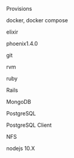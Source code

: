 Provisions

docker, docker compose

elixir

phoenix1.4.0

git

rvm

ruby

Rails

MongoDB

PostgreSQL

PostgreSQL Client

NFS

nodejs 10.X

